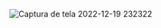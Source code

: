 ![Captura de tela 2022-12-19 232322](https://user-images.githubusercontent.com/103136917/208568730-741f107c-a087-4978-94c9-2718768568f2.jpg)
